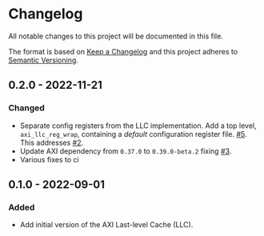 # Changelog
All notable changes to this project will be documented in this file.

The format is based on [Keep a Changelog](http://keepachangelog.com/en/1.0.0/)
and this project adheres to [Semantic Versioning](http://semver.org/spec/v2.0.0.html).

## 0.2.0 - 2022-11-21

### Changed
- Separate config registers from the LLC implementation. Add a top level, `axi_llc_reg_wrap`,
  containing a *default* configuration register file. [#5](https://github.com/pulp-platform/axi_llc/pull/5).
  This addresses [#2](https://github.com/pulp-platform/axi_llc/issues/2).
- Update AXI dependency from `0.37.0` to `0.39.0-beta.2` fixing [#3](https://github.com/pulp-platform/axi_llc/issues/3).
- Various fixes to ci

## 0.1.0 - 2022-09-01

### Added
- Add initial version of the AXI Last-level Cache (LLC).
